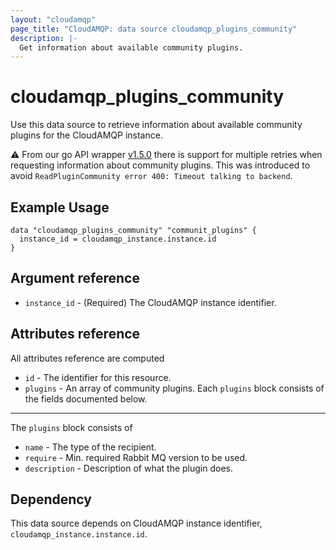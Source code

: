 ```yaml
---
layout: "cloudamqp"
page_title: "CloudAMQP: data source cloudamqp_plugins_community"
description: |-
  Get information about available community plugins.
---
```


# cloudamqp_plugins_community

Use this data source to retrieve information about available community plugins for the CloudAMQP instance.

⚠️  From our go API wrapper [v1.5.0](https://github.com/84codes/go-api/releases/tag/v1.5.0) there is support for multiple retries when requesting information about community plugins. This was introduced to avoid `ReadPluginCommunity error 400: Timeout talking to backend`.

## Example Usage

```hcl
data "cloudamqp_plugins_community" "communit_plugins" {
  instance_id = cloudamqp_instance.instance.id
}
```

## Argument reference

* `instance_id` - (Required) The CloudAMQP instance identifier.

## Attributes reference

All attributes reference are computed

* `id`      - The identifier for this resource.
* `plugins` - An array of community plugins. Each `plugins` block consists of the fields documented below.

___

The `plugins` block consists of

* `name`        - The type of the recipient.
* `require`     - Min. required Rabbit MQ version to be used.
* `description` - Description of what the plugin does.

## Dependency

This data source depends on CloudAMQP instance identifier, `cloudamqp_instance.instance.id`.
